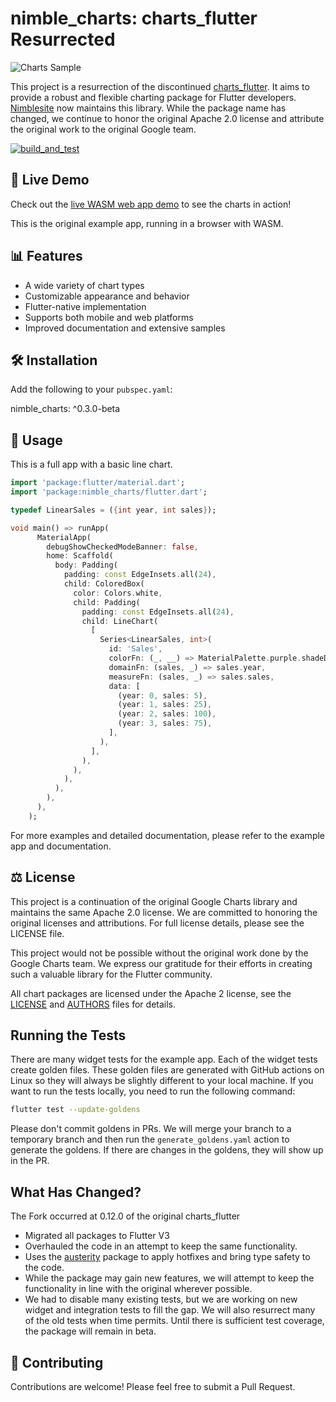 # nimble_charts: charts_flutter Resurrected

![Charts Sample](https://github.com/Nimblesite/nimble_charts/blob/main/charts.gif)

This project is a resurrection of the discontinued [charts_flutter](https://pub.dev/packages/charts_flutter). It aims to provide a robust and flexible charting package for Flutter developers.
[Nimblesite](https://www.nimblesite.co/) now maintains this library. While the package name has changed, we continue to honor the original Apache 2.0 license and attribute the original work to the original Google team.

[![build_and_test](https://github.com/Nimblesite/nimble_charts/actions/workflows/build_and_test.yml/badge.svg)](https://github.com/Nimblesite/nimble_charts/actions/workflows/build_and_test.yml)

## 🚀 Live Demo

Check out the [live WASM web app demo](https://nimblesite.github.io/nimble_charts/) to see the charts in action!

This is the original example app, running in a browser with WASM.

## 📊 Features

- A wide variety of chart types
- Customizable appearance and behavior
- Flutter-native implementation
- Supports both mobile and web platforms
- Improved documentation and extensive samples

## 🛠️ Installation

Add the following to your `pubspec.yaml`:

nimble_charts: ^0.3.0-beta

## 📝 Usage

This is a full app with a basic line chart.

```dart
import 'package:flutter/material.dart';
import 'package:nimble_charts/flutter.dart';

typedef LinearSales = ({int year, int sales});

void main() => runApp(
      MaterialApp(
        debugShowCheckedModeBanner: false,
        home: Scaffold(
          body: Padding(
            padding: const EdgeInsets.all(24),
            child: ColoredBox(
              color: Colors.white,
              child: Padding(
                padding: const EdgeInsets.all(24),
                child: LineChart(
                  [
                    Series<LinearSales, int>(
                      id: 'Sales',
                      colorFn: (_, __) => MaterialPalette.purple.shadeDefault,
                      domainFn: (sales, _) => sales.year,
                      measureFn: (sales, _) => sales.sales,
                      data: [
                        (year: 0, sales: 5),
                        (year: 1, sales: 25),
                        (year: 2, sales: 100),
                        (year: 3, sales: 75),
                      ],
                    ),
                  ],
                ),
              ),
            ),
          ),
        ),
      ),
    );
```

For more examples and detailed documentation, please refer to the example app and documentation.

## ⚖️ License
This project is a continuation of the original Google Charts library and maintains the same Apache 2.0 license. We are committed to honoring the original licenses and attributions. For full license details, please see the LICENSE file.

This project would not be possible without the original work done by the Google Charts team. We express our gratitude for their efforts in creating such a valuable library for the Flutter community.

All chart packages are licensed under the Apache 2 license, see the
[LICENSE](LICENSE) and [AUTHORS](AUTHORS) files for details.

## Running the Tests

There are many widget tests for the example app. Each of the widget tests create golden files. These golden files are generated with GitHub actions on Linux so they will always be slightly different to your local machine. If you want to run the tests locally, you need to run the following command:

```bash
flutter test --update-goldens
```

Please don't commit goldens in PRs. We will merge your branch to a temporary branch and then run the `generate_goldens.yaml` action to generate the goldens. If there are changes in the goldens, they will show up in the PR.

## What Has Changed?

The Fork occurred at 0.12.0 of the original charts_flutter

- Migrated all packages to Flutter V3
- Overhauled the code in an attempt to keep the same functionality. 
- Uses the [austerity](https://pub.dev/packages/austerity) package to apply hotfixes and bring type safety to the code.
- While the package may gain new features, we will attempt to keep the functionality in line with the original wherever possible.
- We had to disable many existing tests, but we are working on new widget and integration tests to fill the gap. We will also resurrect many of the old tests when time permits. Until there is sufficient test coverage, the package will remain in beta.

## 🤝 Contributing
Contributions are welcome! Please feel free to submit a Pull Request.
